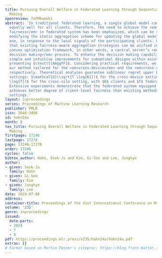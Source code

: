 ```yaml
---
title: Pursuing Overall Welfare in Federated Learning through Sequential Decision
  Making
openreview: foPMkomvk1
abstract: 'In traditional federated learning, a single global model cannot perform
  equally well for all clients. Therefore, the need to achieve the <em>client-level
  fairness</em> in federated system has been emphasized, which can be realized by
  modifying the static aggregation scheme for updating the global model to an adaptive
  one, in response to the local signals of the participating clients. Our work reveals
  that existing fairness-aware aggregation strategies can be unified into an online
  convex optimization framework, in other words, a central server’s <em>sequential
  decision making</em> process. To enhance the decision making capability, we propose
  simple and intuitive improvements for suboptimal designs within existing methods,
  presenting $\texttt{AAggFF}$. Considering practical requirements, we further subdivide
  our method tailored for the <em>cross-device</em> and the <em>cross-silo</em> settings,
  respectively. Theoretical analyses guarantee sublinear regret upper bounds for both
  settings: $\mathcal{O}(\sqrt{T \log{K}})$ for the cross-device setting, and $\mathcal{O}(K
  \log{T})$ for the cross-silo setting, with $K$ clients and $T$ federation rounds.
  Extensive experiments demonstrate that the federated system equipped with $\texttt{AAggFF}$
  achieves better degree of client-level fairness than existing methods in both practical
  settings.'
layout: inproceedings
series: Proceedings of Machine Learning Research
publisher: PMLR
issn: 2640-3498
id: hahn24a
month: 0
tex_title: Pursuing Overall Welfare in Federated Learning through Sequential Decision
  Making
firstpage: 17246
lastpage: 17278
page: 17246-17278
order: 17246
cycles: false
bibtex_author: Hahn, Seok-Ju and Kim, Gi-Soo and Lee, Junghye
author:
- given: Seok-Ju
  family: Hahn
- given: Gi-Soo
  family: Kim
- given: Junghye
  family: Lee
date: 2024-07-08
address:
container-title: Proceedings of the 41st International Conference on Machine Learning
volume: '235'
genre: inproceedings
issued:
  date-parts:
  - 2024
  - 7
  - 8
pdf: https://proceedings.mlr.press/v235/hahn24a/hahn24a.pdf
extras: []
# Format based on Martin Fenner's citeproc: https://blog.front-matter.io/posts/citeproc-yaml-for-bibliographies/
---
```

